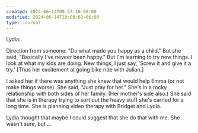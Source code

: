 ```yaml
---
created: 2024-06-14T09:57:10-06:00
modified: 2024-06-14T10:09:02-06:00
type: Journal
---
```


Lydia:

Direction from someone: "Do what made you happy as a child." But she said, "Basically I've neveer been happy." But I'm learning to try new things. I look at what my kids are doing. New things, I just say, 'Screw it and give it a try.' [Thus her excitement at going bike ride with Julian.]

I asked her if there was anything she knew that would help Emma (or not make things worse). She said, "Just pray for her." She's in a rocky relationship with both sides of her family. (Her mother's side also.) She said that she is in therapy trying to sort out the heavy stuff she's carried for a long time. She is planning video therapy with Bridget and Lydia. 

Lydia thought that maybe I could suggest that she do that with me. She wasn't sure, but ...
